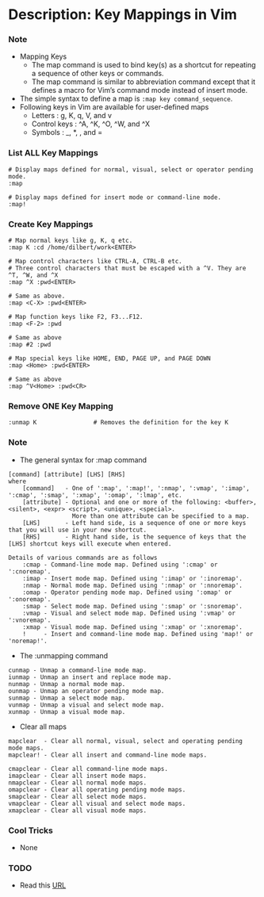 # Description: Key Mappings in Vim

### Note
* Mapping Keys
    - The map command is used to bind key(s) as a shortcut for repeating a sequence of other keys or commands.
    - The map command is similar to abbreviation command except that it defines a macro for Vim’s command mode instead 
      of insert mode.
* The simple syntax to define a map is `:map key command_sequence`.
* Following keys in Vim are available for user-defined maps
    - Letters       : g, K, q, V, and v
    - Control keys  : ^A, ^K, ^O, ^W, and ^X
    - Symbols       : _, *, \, and =

### List ALL Key Mappings
```
# Display maps defined for normal, visual, select or operator pending mode.
:map

# Display maps defined for insert mode or command-line mode.
:map!
```

### Create Key Mappings
```
# Map normal keys like g, K, q etc.
:map K :cd /home/dilbert/work<ENTER>

# Map control characters like CTRL-A, CTRL-B etc.
# Three control characters that must be escaped with a ^V. They are ^T, ^W, and ^X
:map ^X :pwd<ENTER>

# Same as above.
:map <C-X> :pwd<ENTER>

# Map function keys like F2, F3...F12.
:map <F-2> :pwd

# Same as above
:map #2 :pwd

# Map special keys like HOME, END, PAGE UP, and PAGE DOWN
:map <Home> :pwd<ENTER>

# Same as above
:map ^V<Home> :pwd<CR>
```

### Remove ONE Key Mapping
```
:unmap K                # Removes the definition for the key K
```

### Note
- The general syntax for :map command

```
[command] [attribute] [LHS] [RHS]
where
    [command]   - One of ':map', ':map!', ':nmap', ':vmap', ':imap', ':cmap', ':smap', ':xmap', ':omap', ':lmap', etc.
    [attribute] - Optional and one or more of the following: <buffer>, <silent>, <expr> <script>, <unique>, <special>.
                  More than one attribute can be specified to a map.
    [LHS]       - Left hand side, is a sequence of one or more keys that you will use in your new shortcut.
    [RHS]       - Right hand side, is the sequence of keys that the [LHS] shortcut keys will execute when entered.

Details of various commands are as follows
    :cmap - Command-line mode map. Defined using ':cmap' or ':cnoremap'.
    :imap - Insert mode map. Defined using ':imap' or ':inoremap'.
    :nmap - Normal mode map. Defined using ':nmap' or ':nnoremap'.
    :omap - Operator pending mode map. Defined using ':omap' or ':onoremap'.
    :smap - Select mode map. Defined using ':smap' or ':snoremap'.
    :vmap - Visual and select mode map. Defined using ':vmap' or ':vnoremap'.
    :xmap - Visual mode map. Defined using ':xmap' or ':xnoremap'.
    !     - Insert and command-line mode map. Defined using 'map!' or 'noremap!'.
```

- The :unmapping command

```
cunmap - Unmap a command-line mode map.
iunmap - Unmap an insert and replace mode map.
nunmap - Unmap a normal mode map.
ounmap - Unmap an operator pending mode map.
sunmap - Unmap a select mode map.
vunmap - Unmap a visual and select mode map.
xunmap - Unmap a visual mode map.
```

- Clear all maps

```
mapclear  - Clear all normal, visual, select and operating pending mode maps.
mapclear! - Clear all insert and command-line mode maps.

cmapclear - Clear all command-line mode maps.
imapclear - Clear all insert mode maps.
nmapclear - Clear all normal mode maps.
omapclear - Clear all operating pending mode maps.
smapclear - Clear all select mode maps.
vmapclear - Clear all visual and select mode maps.
xmapclear - Clear all visual mode maps.
```

### Cool Tricks
* None

### TODO
* Read this [URL](http://vim.wikia.com/wiki/Mapping_keys_in_Vim_-_Tutorial_%28Part_1%29)
